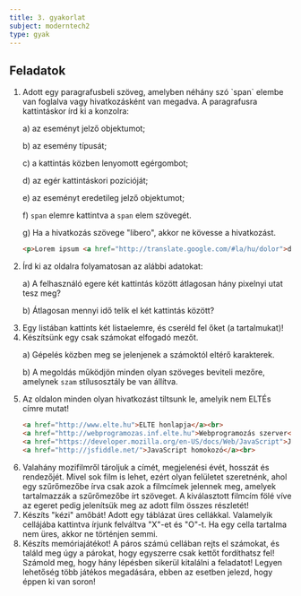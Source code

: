 ```yaml
---
title: 3. gyakorlat
subject: moderntech2
type: gyak
---
```


Feladatok
---------

1. <!-- Alapok --> Adott egy paragrafusbeli szöveg, amelyben néhány szó `span` elembe van foglalva vagy hivatkozásként van megadva. A paragrafusra kattintáskor írd ki a konzolra:

    a) az eseményt jelző objektumot;

    b) az esemény típusát;

    c) a kattintás közben lenyomott egérgombot;

    d) az egér kattintáskori pozícióját;

    e) az eseményt eredetileg jelző objektumot;

    f) `span` elemre kattintva a `span` elem szövegét.

    g) Ha a hivatkozás szövege "libero", akkor ne kövesse a hivatkozást.

    ```html
    <p>Lorem ipsum <a href="http://translate.google.com/#la/hu/dolor">dolor</a> sit amet, <span>consectetur</span> adipiscing elit. <span>Proin ut faucibus justo.</span> Nullam vulputate iaculis blandit. Sed at placerat mi. Cras volutpat, urna sed accumsan dapibus, <a href="http://www.libero.hu">libero</a> massa cursus felis, eget consectetur libero orci ut sem. Fusce id mollis nibh. In vulputate et turpis eu semper. Sed pharetra tincidunt velit. Fusce pharetra eros vitae placerat luctus. <span>Fusce cursus ultrices tellus et lobortis.</span></p>
    ```
    
1. <!-- Eseményobjektum tulajdonságai --> Írd ki az oldalra folyamatosan az alábbi adatokat:
    
    a) A felhasználó egere két kattintás között átlagosan hány pixelnyi utat tesz meg?

    b) Átlagosan mennyi idő telik el két kattintás között? 

1. <!-- Eseményobjektum tulajdonságai --> Egy listában kattints két listaelemre, és cseréld fel őket (a tartalmukat)!

1. <!-- Alapértelmezett esemény letiltása --> Készítsünk egy csak számokat elfogadó mezőt. 
    
    a) Gépelés közben meg se jelenjenek a számoktól eltérő karakterek.
    
    b) A megoldás működjön minden olyan szöveges beviteli mezőre, amelynek `szam` stílusosztály be van állítva.

1. <!-- Alapértelmezett esemény letiltása --> Az oldalon minden olyan hivatkozást tiltsunk le, amelyik nem ELTÉs címre mutat!
    
    ~~~html
    <a href="http://www.elte.hu">ELTE honlapja</a><br>
    <a href="http://webprogramozas.inf.elte.hu">Webprogramozás szerver</a><br>
    <a href="https://developer.mozilla.org/en-US/docs/Web/JavaScript">JavaScript referencia</a><br>
    <a href="http://jsfiddle.net/">JavaScript homokozó</a><br>
    ~~~

1. <!-- Delegálás -->Valahány mozifilmről tároljuk a címét, megjelenési évét, hosszát és rendezőjét. Mivel sok film is lehet, ezért olyan felületet szeretnénk, ahol egy szűrőmezőbe írva csak azok a filmcímek jelennek meg, amelyek tartalmazzák a szűrőmezőbe írt szöveget. A kiválasztott filmcím fölé víve az egeret pedig jelenítsük meg az adott film összes részletét!

1. <!-- Delegálás -->Készíts "kézi" amőbát! Adott egy táblázat üres cellákkal. Valamelyik cellájába kattintva írjunk felváltva "X"-et és "O"-t. Ha egy cella tartalma nem üres, akkor ne történjen semmi.

1. <!-- Delegálás -->Készíts memóriajátékot! A páros számú cellában rejts el számokat, és találd meg úgy a párokat, hogy egyszerre csak kettőt fordíthatsz fel! Számold meg, hogy hány lépésben sikerül kitalálni a feladatot! Legyen lehetőség több játékos megadására, ebben az esetben jelezd, hogy éppen ki van soron!

